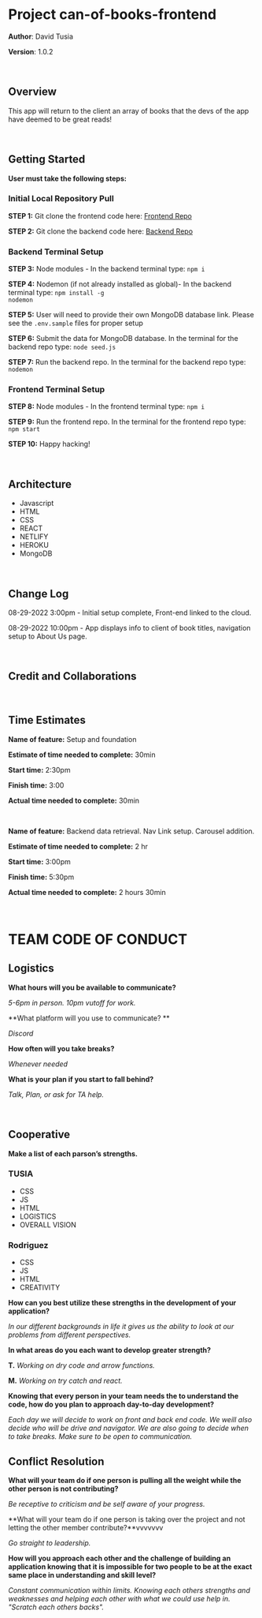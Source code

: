 # Project can-of-books-frontend

**Author**: David Tusia

**Version**: 1.0.2

<br>

## Overview
<!-- Provide a high level overview of what this application is and why you are building it, beyond the fact that it's an assignment for this class. (i.e. What's your problem domain?) -->

This app will return to the client an array of books that the devs of the app have deemed to be great reads!

<br>

## Getting Started
<!-- What are the steps that a user must take in order to build this app on their own machine and get it running? -->

**User must take the following steps:**

### Initial Local Repository Pull
**STEP 1:** Git clone the frontend code here: [Frontend Repo](https://github.com/dftjr/can-of-books-frontend.git)

**STEP 2:** Git clone the backend code here: [Backend Repo](https://github.com/m11gz/can-of-books-backend.git)

### Backend Terminal Setup
**STEP 3:** Node modules - In the backend terminal type: <code>npm i</code>

**STEP 4:** Nodemon (if not already installed as global)- In the backend terminal type: <code>npm install -g nodemon</code>

**STEP 5:** User will need to provide their own MongoDB database link. Please see the <code>.env.sample</code> files for proper setup

**STEP 6:** Submit the data for MongoDB database. In the terminal for the backend repo type: <code>node seed.js</code>

**STEP 7:** Run the backend repo. In the terminal for the backend repo type: <code>nodemon</code>

### Frontend Terminal Setup
**STEP 8:** Node modules - In the frontend terminal type: <code>npm i</code>

**STEP 9:** Run the frontend repo. In the terminal for the frontend repo type: <code>npm start</code>

**STEP 10:** Happy hacking!

<br>

## Architecture
<!-- Provide a detailed description of the application design. What technologies (languages, libraries, etc) you're using, and any other relevant design information. -->

- Javascript 
- HTML
- CSS
- REACT
- NETLIFY
- HEROKU
- MongoDB

<br>

## Change Log
<!-- Use this area to document the iterative changes made to your application as each feature is successfully implemented. Use time stamps. Here's an example:

01-01-2021 4:59pm - Application now has a fully-functional express server, with a GET route for the location resource. -->

08-29-2022 3:00pm - Initial setup complete, Front-end linked to the cloud.

08-29-2022 10:00pm - App displays info to client of book titles, navigation setup to About Us page.

<br>

## Credit and Collaborations
<!-- Give credit (and a link) to other people or resources that helped you build this application. -->

<br>

## Time Estimates
<!-- For each of the lab features, make an estimate of the time it will take you to complete the feature, and record your start and finish times for that feature: -->

**Name of feature:** Setup and foundation

**Estimate of time needed to complete:** 30min

**Start time:** 2:30pm

**Finish time:** 3:00

**Actual time needed to complete:** 30min

<br>

**Name of feature:** Backend data retrieval. Nav Link setup. Carousel addition.

**Estimate of time needed to complete:** 2 hr

**Start time:** 3:00pm

**Finish time:** 5:30pm

**Actual time needed to complete:** 2 hours 30min

<br>

# TEAM CODE OF CONDUCT

## Logistics

**What hours will you be available to communicate?**

_5-6pm in person. 10pm vutoff for work._

**What platform will you use to communicate? **

_Discord_

**How often will you take breaks?**

_Whenever needed_

**What is your plan if you start to fall behind?**

_Talk, Plan, or ask for TA help._

<br>

## Cooperative

**Make a list of each parson’s strengths.**

### TUSIA

- CSS
- JS
- HTML
- LOGISTICS
- OVERALL VISION

### Rodriguez

- CSS
- JS
- HTML
- CREATIVITY
  
**How can you best utilize these strengths in the development of your application?**

_In our different backgrounds in life it gives us the ability to look at our problems from different perspectives._
 
**In what areas do you each want to develop greater strength?**

**T.** _Working on dry code and arrow functions._

**M.** _Working on try catch and react._

**Knowing that every person in your team needs the to understand the code, how do you plan to approach day-to-day development?**

_Each day we will decide to work on front and back end code. We weill also decide who will be drive and navigator. We are also going to decide when to take breaks. Make sure to be open to communication._

## Conflict Resolution

**What will your team do if one person is pulling all the weight while the other person is not contributing?**

_Be receptive to criticism and be self aware of your progress._

**What will your team do if one person is taking over the project and not letting the other member contribute?**vvvvvvv

_Go straight to leadership._

**How will you approach each other and the challenge of building an application knowing that it is impossible for two people to be at the exact same place in understanding and skill level?**

_Constant communication within limits. Knowing each others strengths and weaknesses and helping each other with what we could use help in. "Scratch each others backs"._

